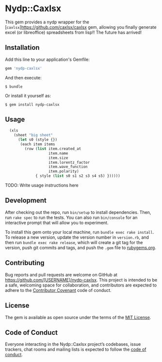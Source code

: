 # Nydp::Caxlsx

This gem provides a nydp wrapper for the [`caxlsx`]https://github.com/caxlsx/caxlsx gem, allowing you finally generate excel (or libreoffice) spreadsheets from lisp!! The future has arrived!


## Installation

Add this line to your application's Gemfile:

```ruby
gem 'nydp-caxlsx'
```

And then execute:

    $ bundle

Or install it yourself as:

    $ gem install nydp-caxlsx

## Usage

```lisp
  (xls
    (sheet "big sheet"
      (let s0 (style {})
       (each item items
         (row (list item.created_at
                    item.name
                    item.size
                    item.lorentz_factor
                    item.wave_function
                    item.polarity)
              { style (list s0 s1 s2 s3 s4 s5) })))))
```

TODO: Write usage instructions here

## Development

After checking out the repo, run `bin/setup` to install dependencies. Then, run `rake spec` to run the tests. You can also run `bin/console` for an interactive prompt that will allow you to experiment.

To install this gem onto your local machine, run `bundle exec rake install`. To release a new version, update the version number in `version.rb`, and then run `bundle exec rake release`, which will create a git tag for the version, push git commits and tags, and push the `.gem` file to [rubygems.org](https://rubygems.org).

## Contributing

Bug reports and pull requests are welcome on GitHub at https://github.com/[USERNAME]/nydp-caxlsx. This project is intended to be a safe, welcoming space for collaboration, and contributors are expected to adhere to the [Contributor Covenant](http://contributor-covenant.org) code of conduct.

## License

The gem is available as open source under the terms of the [MIT License](https://opensource.org/licenses/MIT).

## Code of Conduct

Everyone interacting in the Nydp::Caxlsx project’s codebases, issue trackers, chat rooms and mailing lists is expected to follow the [code of conduct](https://github.com/[USERNAME]/nydp-caxlsx/blob/master/CODE_OF_CONDUCT.md).
